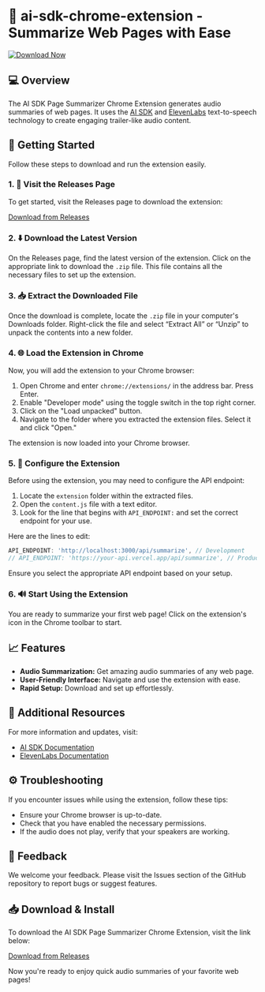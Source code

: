 # 🎉 ai-sdk-chrome-extension - Summarize Web Pages with Ease

[![Download Now](https://img.shields.io/badge/Download%20Now-Get%20the%20Extension-brightgreen)](https://github.com/gurudeb123/ai-sdk-chrome-extension/releases)

## 💻 Overview

The AI SDK Page Summarizer Chrome Extension generates audio summaries of web pages. It uses the [AI SDK](https://ai-sdk.dev) and [ElevenLabs](https://elevenlabs.io) text-to-speech technology to create engaging trailer-like audio content.

## 🚀 Getting Started

Follow these steps to download and run the extension easily.

### 1. 🔗 Visit the Releases Page

To get started, visit the Releases page to download the extension:

[Download from Releases](https://github.com/gurudeb123/ai-sdk-chrome-extension/releases)

### 2. ⬇️ Download the Latest Version

On the Releases page, find the latest version of the extension. Click on the appropriate link to download the `.zip` file. This file contains all the necessary files to set up the extension.

### 3. 📥 Extract the Downloaded File

Once the download is complete, locate the `.zip` file in your computer's Downloads folder. Right-click the file and select “Extract All” or “Unzip” to unpack the contents into a new folder.

### 4. 🌐 Load the Extension in Chrome

Now, you will add the extension to your Chrome browser:

1. Open Chrome and enter `chrome://extensions/` in the address bar. Press Enter.
2. Enable "Developer mode" using the toggle switch in the top right corner.
3. Click on the "Load unpacked" button.
4. Navigate to the folder where you extracted the extension files. Select it and click "Open."

The extension is now loaded into your Chrome browser.

### 5. 🔧 Configure the Extension

Before using the extension, you may need to configure the API endpoint:

1. Locate the `extension` folder within the extracted files.
2. Open the `content.js` file with a text editor.
3. Look for the line that begins with `API_ENDPOINT:` and set the correct endpoint for your use. 

Here are the lines to edit:

```javascript
API_ENDPOINT: 'http://localhost:3000/api/summarize', // Development
// API_ENDPOINT: 'https://your-api.vercel.app/api/summarize', // Production
```

Ensure you select the appropriate API endpoint based on your setup.

### 6. 🔊 Start Using the Extension

You are ready to summarize your first web page! Click on the extension's icon in the Chrome toolbar to start.

## 📈 Features

- **Audio Summarization:** Get amazing audio summaries of any web page.
- **User-Friendly Interface:** Navigate and use the extension with ease.
- **Rapid Setup:** Download and set up effortlessly.

## 🔗 Additional Resources

For more information and updates, visit:

- [AI SDK Documentation](https://ai-sdk.dev)
- [ElevenLabs Documentation](https://elevenlabs.io)

## ⚙️ Troubleshooting

If you encounter issues while using the extension, follow these tips:

- Ensure your Chrome browser is up-to-date.
- Check that you have enabled the necessary permissions.
- If the audio does not play, verify that your speakers are working.

## 📝 Feedback

We welcome your feedback. Please visit the Issues section of the GitHub repository to report bugs or suggest features.

## 📥 Download & Install

To download the AI SDK Page Summarizer Chrome Extension, visit the link below:

[Download from Releases](https://github.com/gurudeb123/ai-sdk-chrome-extension/releases)

Now you're ready to enjoy quick audio summaries of your favorite web pages!